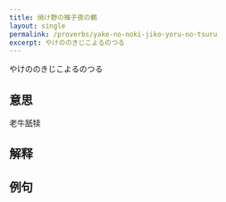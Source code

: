 ```yaml
---
title: 焼け野の雉子夜の鶴
layout: single
permalink: /proverbs/yake-no-noki-jiko-yoru-no-tsuru
excerpt: やけののきじこよるのつる
---
```


やけののきじこよるのつる

## 意思

老牛舐犊

## 解释

## 例句

